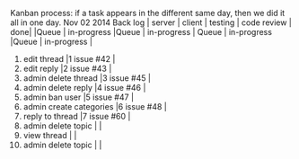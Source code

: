 Kanban process:
if a task appears in the different same day, then we did it all in one day.
Nov 02 2014
Back log 			  		| server 					| client 				| testing 					| code review		  |		 done| 
							|Queue 		 | in-progress 	|Queue 	| in-progress 	| Queue 	| in-progress 	|Queue 	| in-progress |
1. edit thread				|1 issue #42 |
2. edit reply				|2 issue #43 |
3. admin delete thread		|3 issue #45 |
4. admin delete reply		|4 issue #46 |	
5. admin ban user			|5 issue #47 |
6. admin create categories	|6 issue #48 |
7. reply to thread			|7 issue #60 |	
8. admin delete topic		|			 |		
9. view thread				|			 |
10. admin delete topic		|			 |	

